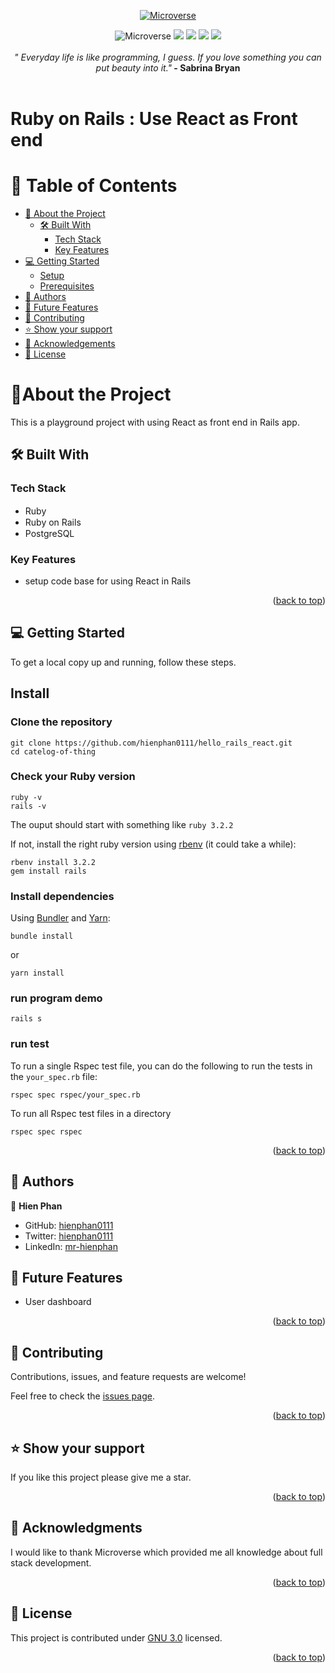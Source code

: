 <p align="center">
  <a href="https://www.microverse.org/">
    <img alt="Microverse" src="https://img.shields.io/badge/-Microverse-blueviolet?style=flat-square">
  </a>
</p>

<div align="center">
 <img alt="Microverse" src="https://img.shields.io/badge/Ubuntu-E95420?style=for-the-badge&logo=ubuntu&logoColor=white"> <img src="https://img.shields.io/badge/postgres-%23316192.svg?style=for-the-badge&logo=postgresql&logoColor=white"/>  <img src="https://img.shields.io/badge/mysql-%2300f.svg?style=for-the-badge&logo=mysql&logoColor=white"/>  <img src="https://img.shields.io/badge/ruby-%23CC342D.svg?style=for-the-badge&logo=ruby&logoColor=white"/> <img src="https://img.shields.io/badge/rails-%23CC0000.svg?style=for-the-badge&logo=ruby-on-rails&logoColor=white"/></div>

   </br>
 <div align="center">
  <em align="center" style>" Everyday life is like programming, I guess. If you love something you can put beauty into it."</em><strong> - Sabrina Bryan</strong>
  </div>
   </br>

# Ruby on Rails : Use React as Front end

# 📗 Table of Contents

- [📖 About the Project](#about-project)
  - [🛠 Built With](#built-with)
    - [Tech Stack](#tech-stack)
    - [Key Features](#key-features)
- [💻 Getting Started](#getting-started)
  - [Setup](#setup)
  - [Prerequisites](#prerequisites)
- [👥 Authors](#authors)
- [🔭 Future Features](#future-features)
- [🤝 Contributing](#contributing)
- [⭐️ Show your support](#support)
- [🙏 Acknowledgements](#acknowledgements)
- [📝 License](#license)

<!-- PROJECT DESCRIPTION -->

# 📖About the Project <a name="about-project"></a>

 This is a playground project with using React as front end in Rails app.

<!--
</br>
 <div align="center">
   <kbd>
    <img alt="gif" src="" width=100% />
    <p>Catalog of my things Console App</p>
   </kbd>
</div>
-->

## 🛠 Built With <a name="built-with"></a>

### Tech Stack <a name="tech-stack"></a>

- Ruby <img src="https://cdn.emojidex.com/emoji/seal/Ruby.png" width=15px>
- Ruby on Rails <img src="./rails.png" width=15px>
- PostgreSQL <img src="https://user-images.githubusercontent.com/80895497/142954032-f7072df9-3586-48f9-a9e0-7fdd284eb833.png" width=15px>

<!-- Features -->

### Key Features <a name="key-features"></a>

- setup code base for using React in Rails

<p align="right">(<a href="#readme-top">back to top</a>)</p>

<!-- GETTING STARTED -->

## 💻 Getting Started <a name="getting-started"></a>

To get a local copy up and running, follow these steps.

## Install

### Clone the repository

```shell
git clone https://github.com/hienphan0111/hello_rails_react.git
cd catelog-of-thing
```

### Check your Ruby version

```shell
ruby -v
rails -v
```

The ouput should start with something like `ruby 3.2.2`

If not, install the right ruby version using [rbenv](https://github.com/rbenv/rbenv) (it could take a while):

```shell
rbenv install 3.2.2
gem install rails
```

### Install dependencies

Using [Bundler](https://github.com/bundler/bundler) and [Yarn](https://github.com/yarnpkg/yarn):

```shell
bundle install
```

or

```shell
yarn install
```

### run program demo

```shell
rails s
```

### run test

To run a single Rspec test file, you can do the following to run the tests in the `your_spec.rb` file:

```shell
rspec spec rspec/your_spec.rb
```

To run all Rspec test files in a directory

```shell
rspec spec rspec
```

<p align="right">(<a href="#readme-top">back to top</a>)</p>

<!-- AUTHORS -->

## 👥 Authors <a name="authors"></a>

👤 **Hien Phan**

- GitHub: [hienphan0111](https://github.com/hienphan0111)
- Twitter: [hienphan0111](https://twitter.com/hienphan0111)
- LinkedIn: [mr-hienphan](https://www.linkedin.com/in/hien-phan-61097b256/)


<!-- FUTURE FEATURES -->

## 🔭 Future Features <a name="future-features"></a>

- User dashboard

<p align="right">(<a href="#readme-top">back to top</a>)</p>

<!-- CONTRIBUTING -->

## 🤝 Contributing <a name="contributing"></a>

Contributions, issues, and feature requests are welcome!

Feel free to check the [issues page](../../issues/).

<p align="right">(<a href="#readme-top">back to top</a>)</p>

<!-- SUPPORT -->

## ⭐️ Show your support <a name="support"></a>

If you like this project please give me a star.

<p align="right">(<a href="#readme-top">back to top</a>)</p>

<!-- ACKNOWLEDGEMENTS -->

## 🙏 Acknowledgments <a name="acknowledgements"></a>

I would like to thank Microverse which provided me all knowledge about full stack development.
<p align="right">(<a href="#readme-top">back to top</a>)</p>

<!-- LICENSE -->

## 📝 License <a name="license"></a>

This project is contributed under [GNU 3.0](./LICENSE.md) licensed.

<p align="right">(<a href="#readme-top">back to top</a>)</p>
